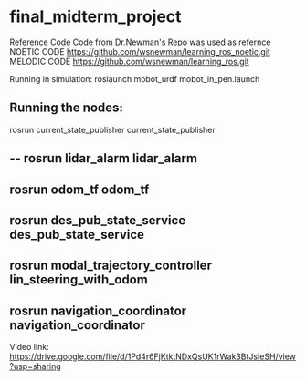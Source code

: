 # final_midterm_project


Reference Code
Code from Dr.Newman's Repo was used as refernce
NOETIC CODE
https://github.com/wsnewman/learning_ros_noetic.git
MELODIC CODE
https://github.com/wsnewman/learning_ros.git

Running in simulation:
roslaunch mobot_urdf mobot_in_pen.launch

Running the nodes:
--

rosrun current_state_publisher current_state_publisher

--
rosrun lidar_alarm lidar_alarm
--
rosrun odom_tf odom_tf
--
rosrun des_pub_state_service des_pub_state_service
--
rosrun modal_trajectory_controller lin_steering_with_odom
--
rosrun navigation_coordinator navigation_coordinator
--
Video link: https://drive.google.com/file/d/1Pd4r6FjKtktNDxQsUK1rWak3BtJsIeSH/view?usp=sharing






